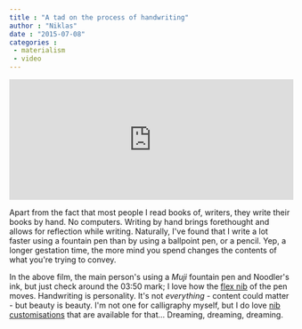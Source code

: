 ```yaml
---
title : "A tad on the process of handwriting"
author : "Niklas"
date : "2015-07-08"
categories : 
 - materialism
 - video
---
```


<iframe src="https://player.vimeo.com/video/132785867?color=ffffff&amp;title=0&amp;byline=0&amp;portrait=0" width="510" height="217" frameborder="0" webkitallowfullscreen mozallowfullscreen="" allowfullscreen=""></iframe>

Apart from the fact that most people I read books of, writers, they write their books by hand. No computers. Writing by hand brings forethought and allows for reflection while writing. Naturally, I've found that I write a lot faster using a fountain pen than by using a ballpoint pen, or a pencil. Yep, a longer gestation time, the more mind you spend changes the contents of what you're trying to convey.

In the above film, the main person's using a _Muji_ fountain pen and Noodler's ink, but just check around the 03:50 mark; I love how the [flex nib](https://en.wikipedia.org/wiki/Flex_nibs) of the pen moves. Handwriting is personality. It's not _everything_ - content could matter - but beauty is beauty. I'm not one for calligraphy myself, but I do love [nib customisations](http://nibs.com/Fountain-Pen-Nib-Customizations.htm) that are available for that... Dreaming, dreaming, dreaming.
